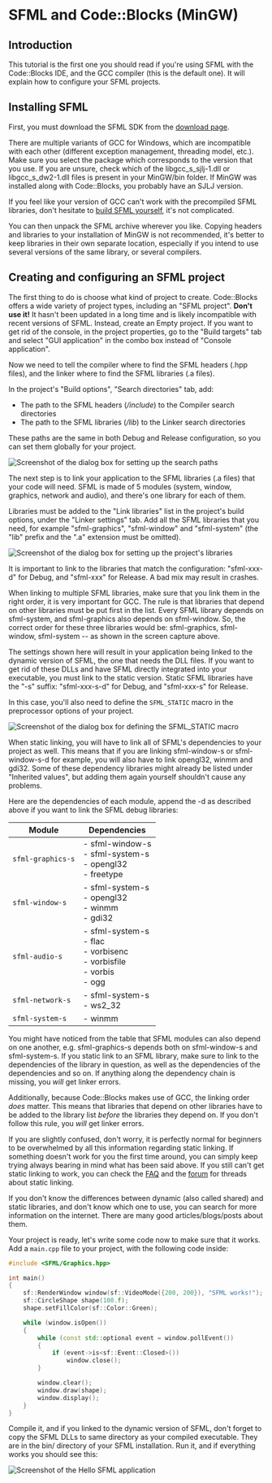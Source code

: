 # SFML and Code::Blocks (MinGW)

## Introduction

This tutorial is the first one you should read if you're using SFML with the Code::Blocks IDE, and the GCC compiler (this is the default one).
It will explain how to configure your SFML projects.

## Installing SFML

First, you must download the SFML SDK from the [download page](https://www.sfml-dev.org/download.php "Go to the download page").

There are multiple variants of GCC for Windows, which are incompatible with each other (different exception management, threading model, etc.).
Make sure you select the package which corresponds to the version that you use.
If you are unsure, check which of the libgcc_s_sjlj-1.dll or libgcc_s_dw2-1.dll files is present in your MinGW/bin folder.
If MinGW was installed along with Code::Blocks, you probably have an SJLJ version.

If you feel like your version of GCC can't work with the precompiled SFML libraries, don't hesitate to [build SFML yourself](compile-with-cmake.md "How to compile SFML"), it's not complicated.

You can then unpack the SFML archive wherever you like.
Copying headers and libraries to your installation of MinGW is not recommended, it's better to keep libraries in their own separate location, especially if you intend to use several versions of the same library, or several compilers.

## Creating and configuring an SFML project

The first thing to do is choose what kind of project to create.
Code::Blocks offers a wide variety of project types, including an "SFML project".
**Don't use it!** It hasn't been updated in a long time and is likely incompatible with recent versions of SFML.
Instead, create an Empty project.
If you want to get rid of the console, in the project properties, go to the "Build targets" tab and select "GUI application" in the combo box instead of "Console application".

Now we need to tell the compiler where to find the SFML headers (.hpp files), and the linker where to find the SFML libraries (.a files).

In the project's "Build options", "Search directories" tab, add:

- The path to the SFML headers (_<sfml-install-path>/include_) to the Compiler search directories
- The path to the SFML libraries (_<sfml-install-path>/lib_) to the Linker search directories

These paths are the same in both Debug and Release configuration, so you can set them globally for your project.

![Screenshot of the dialog box for setting up the search paths](https://www.sfml-dev.org/tutorials/2.6/images/start-cb-paths.png "Screenshot of the dialog box for setting up the search paths")

The next step is to link your application to the SFML libraries (.a files) that your code will need.
SFML is made of 5 modules (system, window, graphics, network and audio), and there's one library for each of them.

Libraries must be added to the "Link libraries" list in the project's build options, under the "Linker settings" tab.
Add all the SFML libraries that you need, for example "sfml-graphics", "sfml-window" and "sfml-system" (the "lib" prefix and the ".a" extension must be omitted).

![Screenshot of the dialog box for setting up the project's libraries](https://www.sfml-dev.org/tutorials/2.6/images/start-cb-link-libs.png "Screenshot of the dialog box for setting up the project's libraries")

It is important to link to the libraries that match the configuration: "sfml-xxx-d" for Debug, and "sfml-xxx" for Release.
A bad mix may result in crashes.

When linking to multiple SFML libraries, make sure that you link them in the right order, it is very important for GCC.
The rule is that libraries that depend on other libraries must be put first in the list.
Every SFML library depends on sfml-system, and sfml-graphics also depends on sfml-window.
So, the correct order for these three libraries would be: sfml-graphics, sfml-window, sfml-system -- as shown in the screen capture above.

The settings shown here will result in your application being linked to the dynamic version of SFML, the one that needs the DLL files.
If you want to get rid of these DLLs and have SFML directly integrated into your executable, you must link to the static version.
Static SFML libraries have the "-s" suffix: "sfml-xxx-s-d" for Debug, and "sfml-xxx-s" for Release.

In this case, you'll also need to define the `SFML_STATIC` macro in the preprocessor options of your project.

![Screenshot of the dialog box for defining the SFML_STATIC macro](https://www.sfml-dev.org/tutorials/2.6/images/start-cb-static.png "Screenshot of the dialog box for defining the SFML_STATIC macro")

When static linking, you will have to link all of SFML's dependencies to your project as well.
This means that if you are linking sfml-window-s or sfml-window-s-d for example, you will also have to link opengl32, winmm and gdi32.
Some of these dependency libraries might already be listed under "Inherited values", but adding them again yourself shouldn't cause any problems.

Here are the dependencies of each module, append the -d as described above if you want to link the SFML debug libraries:

| Module            | Dependencies                                                                                |
| ----------------- | ------------------------------------------------------------------------------------------- |
| `sfml-graphics-s` | - sfml-window-s<br>- sfml-system-s<br>- opengl32<br>- freetype                              |
| `sfml-window-s`   | - sfml-system-s<br>- opengl32<br>- winmm<br>- gdi32                                         |
| `sfml-audio-s`    | - sfml-system-s<br>- flac<br>- vorbisenc<br>- vorbisfile<br>- vorbis<br>- ogg |
| `sfml-network-s`  | - sfml-system-s<br>- ws2_32                                                                 |
| `sfml-system-s`   | - winmm                                                                                     |

You might have noticed from the table that SFML modules can also depend on one another, e.g.
sfml-graphics-s depends both on sfml-window-s and sfml-system-s.
If you static link to an SFML library, make sure to link to the dependencies of the library in question, as well as the dependencies of the dependencies and so on.
If anything along the dependency chain is missing, you *will* get linker errors.

Additionally, because Code::Blocks makes use of GCC, the linking order *does* matter.
This means that libraries that depend on other libraries have to be added to the library list *before* the libraries they depend on.
If you don't follow this rule, you *will* get linker errors.

If you are slightly confused, don't worry, it is perfectly normal for beginners to be overwhelmed by all this information regarding static linking.
If something doesn't work for you the first time around, you can simply keep trying always bearing in mind what has been said above.
If you still can't get static linking to work, you can check the [FAQ](https://www.sfml-dev.org/faq.php#build-link-static "Go to the FAQ page") and the [forum](http://en.sfml-dev.org/forums/index.php?board=4.0 "Go to the general help forum") for threads about static linking.

If you don't know the differences between dynamic (also called shared) and static libraries, and don't know which one to use, you can search for more information on the internet.
There are many good articles/blogs/posts about them.

Your project is ready, let's write some code now to make sure that it works.
Add a `main.cpp` file to your project, with the following code inside:

```cpp
#include <SFML/Graphics.hpp>

int main()
{
    sf::RenderWindow window(sf::VideoMode({200, 200}), "SFML works!");
    sf::CircleShape shape(100.f);
    shape.setFillColor(sf::Color::Green);

    while (window.isOpen())
    {
        while (const std::optional event = window.pollEvent())
        {
            if (event->is<sf::Event::Closed>())
                window.close();
        }

        window.clear();
        window.draw(shape);
        window.display();
    }
}
```

Compile it, and if you linked to the dynamic version of SFML, don't forget to copy the SFML DLLs to same directory as your compiled executable.
They are in the bin/ directory of your SFML installation.
Run it, and if everything works you should see this:

![Screenshot of the Hello SFML application](https://www.sfml-dev.org/tutorials/2.6/images/start-cb-app.png "Screenshot of the Hello SFML application")
